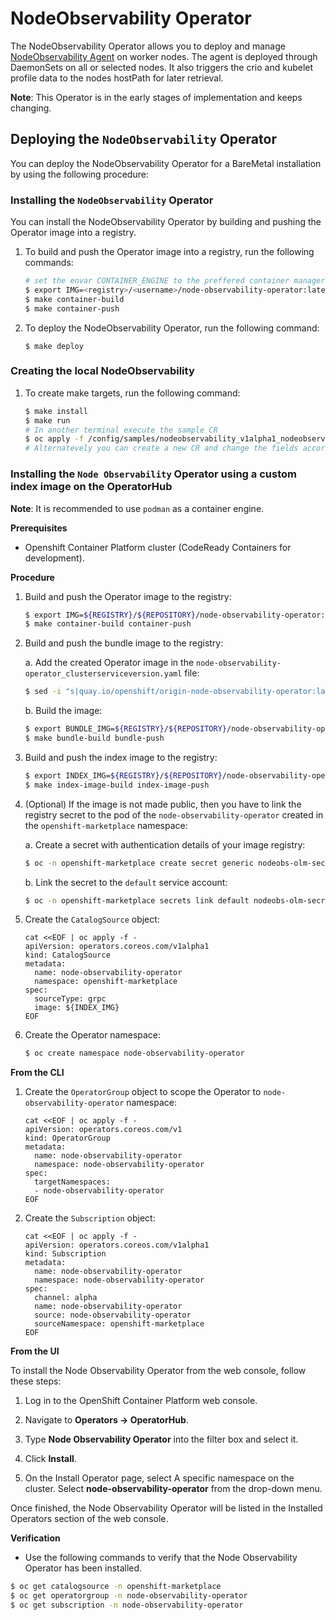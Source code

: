 # NodeObservability Operator

The NodeObservability Operator allows you to deploy and manage [NodeObservability Agent](https://github.com/openshift/node-observability-agent) on worker nodes. The agent is deployed through DaemonSets on all or selected nodes. It also triggers the crio and kubelet profile data to the nodes hostPath for later retrieval.

**Note**: This Operator is in the early stages of implementation and keeps changing.

## Deploying the `NodeObservability` Operator

You can deploy the NodeObservability Operator for a BareMetal installation by using the following procedure:

### Installing the `NodeObservability` Operator

You can install the NodeObservability Operator by building and pushing the Operator image into a registry.

1. To build and push the Operator image into a registry, run the following commands:
   ```sh
   # set the envar CONTAINER_ENGINE to the preffered container manager tool (default is podman)
   $ export IMG=<registry>/<username>/node-observability-operator:latest
   $ make container-build
   $ make container-push
   ```
2. To deploy the NodeObservability Operator, run the following command:
    ```
    $ make deploy
    ```

### Creating the local NodeObservability

1. To create make targets, run the following command:
   ```sh
   $ make install
   $ make run
   # In another terminal execute the sample CR
   $ oc apply -f /config/samples/nodeobservability_v1alpha1_nodeobservability-all.yaml
   # Alternatevely you can create a new CR and change the fields accordingly
   ```


### Installing the `Node Observability` Operator using a custom index image on the OperatorHub
**Note**: It is recommended to use `podman` as a container engine.

**Prerequisites**
* Openshift Container Platform cluster (CodeReady Containers for development).


**Procedure**

1. Build and push the Operator image to the registry:
    ```sh
    $ export IMG=${REGISTRY}/${REPOSITORY}/node-observability-operator:${VERSION}
    $ make container-build container-push
    ```

2. Build and push the bundle image to the registry:

    a. Add the created Operator image in the `node-observability-operator_clusterserviceversion.yaml` file:
    ```sh
    $ sed -i "s|quay.io/openshift/origin-node-observability-operator:latest|${IMG}|g" bundle/manifests/node-observability-operator_clusterserviceversion.yaml
    ```
    b. Build the image:
    ```sh
    $ export BUNDLE_IMG=${REGISTRY}/${REPOSITORY}/node-observability-operator-bundle:${VERSION}
    $ make bundle-build bundle-push
    ```

3. Build and push the index image to the registry:
   ```sh
   $ export INDEX_IMG=${REGISTRY}/${REPOSITORY}/node-observability-operator-bundle-index:${VERSION}
   $ make index-image-build index-image-push
   ```

4. (Optional) If the image is not made public, then you have to link the registry secret to the pod of the `node-observability-operator` created in the `openshift-marketplace` namespace:

    a. Create a secret with authentication details of your image registry:
    ```sh
    $ oc -n openshift-marketplace create secret generic nodeobs-olm-secret  --type=kubernetes.io/dockercfg  --from-file=.dockercfg=${XDG_RUNTIME_DIR}/containers/auth.json
    ```
    b. Link the secret to the `default` service account:
    ```sh
    $ oc -n openshift-marketplace secrets link default nodeobs-olm-secret --for=pull
    ````

5. Create the `CatalogSource` object:
   ```
   cat <<EOF | oc apply -f -
   apiVersion: operators.coreos.com/v1alpha1
   kind: CatalogSource
   metadata:
     name: node-observability-operator
     namespace: openshift-marketplace
   spec:
     sourceType: grpc
     image: ${INDEX_IMG}
   EOF
   ```

6. Create the Operator namespace:
    ```sh
    $ oc create namespace node-observability-operator
    ```

**From the CLI**

1. Create the `OperatorGroup` object to scope the Operator to `node-observability-operator` namespace:
    ```
    cat <<EOF | oc apply -f -
    apiVersion: operators.coreos.com/v1
    kind: OperatorGroup
    metadata:
      name: node-observability-operator
      namespace: node-observability-operator
    spec:
      targetNamespaces:
      - node-observability-operator
    EOF
    ```

2. Create the `Subscription` object:
    ```
    cat <<EOF | oc apply -f -
    apiVersion: operators.coreos.com/v1alpha1
    kind: Subscription
    metadata:
      name: node-observability-operator
      namespace: node-observability-operator
    spec:
      channel: alpha
      name: node-observability-operator
      source: node-observability-operator
      sourceNamespace: openshift-marketplace
    EOF
    ```
**From the UI**

To install the Node Observability Operator from the web console, follow these steps:

1. Log in to the OpenShift Container Platform web console.

2. Navigate to **Operators → OperatorHub**.

3. Type **Node Observability Operator** into the filter box and select it.

4. Click **Install**.

5. On the Install Operator page, select A specific namespace on the cluster. Select **node-observability-operator** from the drop-down menu.


Once finished, the Node Observability Operator will be listed in the Installed Operators section of the web console.

**Verification**

* Use the following commands to verify that the Node Observability Operator has been installed.
```sh
$ oc get catalogsource -n openshift-marketplace
$ oc get operatorgroup -n node-observability-operator
$ oc get subscription -n node-observability-operator
```
